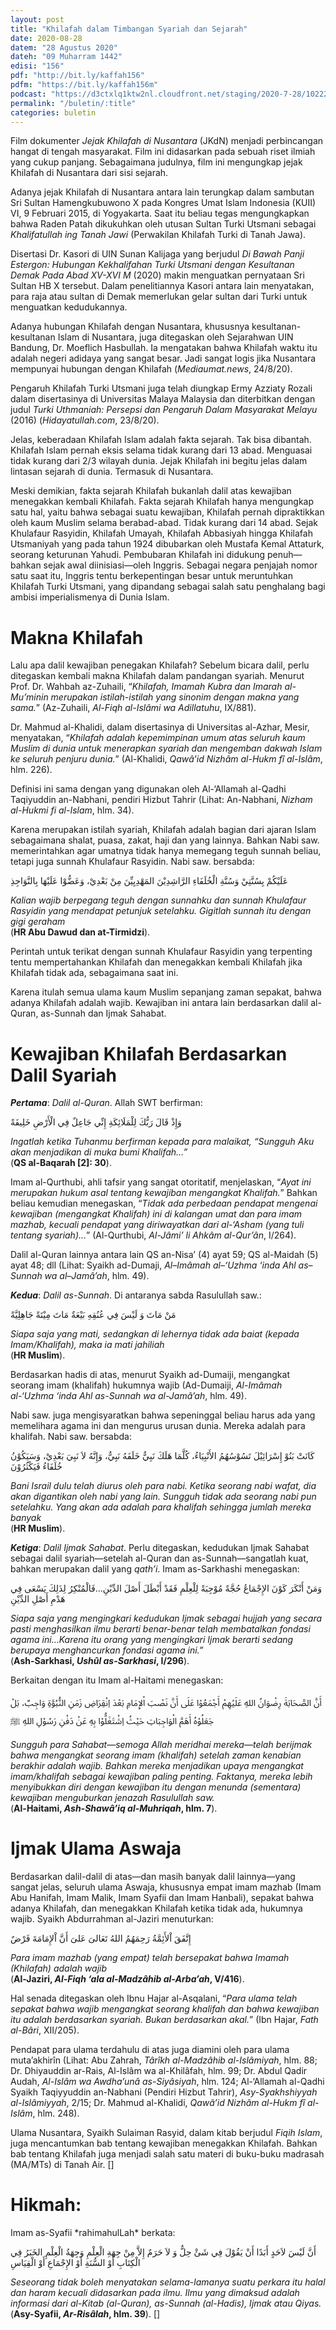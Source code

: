 ```yaml
---
layout: post
title: "Khilafah dalam Timbangan Syariah dan Sejarah"
date: 2020-08-28
datem: "28 Agustus 2020"
dateh: "09 Muharram 1442"
edisi: "156"
pdf: "http://bit.ly/kaffah156"
pdfm: "https://bit.ly/kaffah156m"
podcast: "https://d3ctxlq1ktw2nl.cloudfront.net/staging/2020-7-28/102223391-44100-2-478b8e9def5c5.m4a"
permalink: "/buletin/:title"
categories: buletin
---
```


Film dokumenter *Jejak Khilafah di Nusantara* (JKdN) menjadi perbincangan hangat di tengah masyarakat. Film ini didasarkan pada sebuah riset ilmiah yang cukup panjang. Sebagaimana judulnya, film ini mengungkap jejak Khilafah di Nusantara dari  sisi sejarah.

Adanya jejak Khilafah di Nusantara antara lain terungkap dalam sambutan Sri Sultan Hamengkubuwono X pada Kongres Umat Islam Indonesia (KUII) VI, 9 Februari 2015, di Yogyakarta. Saat itu beliau tegas mengungkapkan bahwa Raden Patah dikukuhkan oleh utusan Sultan Turki Utsmani sebagai *Khalifatullah ing Tanah Jawi* (Perwakilan Khilafah Turki di Tanah Jawa).

Disertasi Dr. Kasori di UIN Sunan Kalijaga yang berjudul *Di Bawah Panji Estergon: Hubungan Kekhalifahan Turki Utsmani dengan Kesultanan Demak Pada Abad XV-XVI M* (2020) makin menguatkan pernyataan Sri Sultan HB X tersebut. Dalam penelitiannya Kasori antara lain menyatakan, para raja atau sultan di Demak memerlukan gelar sultan dari Turki untuk menguatkan kedudukannya.

Adanya hubungan Khilafah dengan Nusantara, khususnya kesultanan-kesultanan Islam di Nusantara, juga ditegaskan oleh Sejarahwan UIN Bandung, Dr. Moeflich Hasbullah. Ia mengatakan bahwa Khilafah waktu itu adalah negeri adidaya yang sangat besar. Jadi sangat logis jika Nusantara mempunyai hubungan dengan Khilafah (*Mediaumat.news*, 24/8/20).

Pengaruh Khilafah Turki Utsmani juga telah diungkap Ermy Azziaty Rozali dalam disertasinya di Universitas Malaya Malaysia dan diterbitkan dengan judul *Turki Uthmaniah: Persepsi dan Pengaruh Dalam Masyarakat Melayu* (2016) (*Hidayatullah.com*, 23/8/20).

Jelas, keberadaan Khilafah Islam adalah fakta sejarah. Tak bisa dibantah. Khilafah Islam pernah eksis selama tidak kurang dari 13 abad. Menguasai tidak kurang dari 2/3 wilayah dunia. Jejak Khilafah ini begitu jelas dalam lintasan sejarah di dunia. Termasuk di Nusantara.

Meski demikian, fakta sejarah Khilafah bukanlah dalil atas kewajiban menegakkan kembali Khilafah. Fakta sejarah Khilafah hanya mengungkap satu hal, yaitu bahwa sebagai suatu kewajiban, Khilafah pernah dipraktikkan oleh kaum Muslim selama berabad-abad. Tidak kurang dari 14 abad. Sejak Khulafaur Rasyidin, Khilafah Umayah, Khilafah Abbasiyah hingga Khilafah Utsmaniyah yang pada tahun 1924 dibubarkan oleh Mustafa Kemal Attaturk, seorang keturunan Yahudi. Pembubaran Khilafah ini didukung penuh—bahkan sejak awal diinisiasi—oleh Inggris. Sebagai negara penjajah nomor satu saat itu, Inggris tentu berkepentingan besar untuk meruntuhkan Khilafah Turki Utsmani, yang dipandang sebagai salah satu penghalang bagi ambisi imperialismenya di Dunia Islam.

# Makna Khilafah

Lalu apa dalil kewajiban penegakan Khilafah? Sebelum bicara dalil, perlu ditegaskan kembali makna Khilafah dalam pandangan syariah. Menurut Prof. Dr. Wahbah az-Zuhaili, “*Khilafah, Imamah Kubra dan Imarah al-Mu’minin merupakan istilah-istilah yang sinonim dengan makna yang sama.*” (Az-Zuhaili, *Al-Fiqh al-Islâmi wa Adillatuhu*, IX/881).

Dr. Mahmud al-Khalidi, dalam disertasinya di Universitas al-Azhar, Mesir, menyatakan, “*Khilafah adalah kepemimpinan umum atas seluruh kaum Muslim di dunia untuk menerapkan syariah dan mengemban dakwah Islam ke seluruh penjuru dunia.*” (Al-Khalidi, *Qawâ’id Nizhâm al-Hukm fî al-Islâm*, hlm. 226).

Definisi ini sama dengan yang digunakan oleh Al-‘Allamah al-Qadhi Taqiyuddin an-Nabhani, pendiri Hizbut Tahrir (Lihat: An-Nabhani, *Nizham al-Hukmi fi al-Islam*, hlm. 34).

Karena merupakan istilah syariah, Khilafah adalah bagian dari ajaran Islam sebagaimana shalat, puasa, zakat, haji dan yang lainnya. Bahkan Nabi saw. memerintahkan agar umatnya tidak hanya memegang teguh sunnah beliau, tetapi juga sunnah Khulafaur Rasyidin. Nabi saw. bersabda:

<p class="text-right-arabic">
عَلَيْكُمْ بِسُنَّتِيْ وَسُنَّةِ الْخُلَفَاءِ الرَّاشِدِيْنَ المَهْدِيِيِّنَ مِنْ بَعْدِيْ، وَعَضُّوْا عَلَيْهَا بِالنَّوَاجِذِ
</p>

<p class="text-right-arti">
<i>Kalian wajib berpegang teguh dengan sunnahku dan sunnah Khulafaur Rasyidin yang mendapat petunjuk setelahku. Gigitlah sunnah itu dengan gigi geraham</i><br>
(<b>HR Abu Dawud dan at-Tirmidzi</b>).
</p>

Perintah untuk terikat dengan sunnah Khulafaur Rasyidin yang terpenting tentu mempertahankan Khilafah dan menegakkan kembali Khilafah jika Khilafah tidak ada, sebagaimana saat ini.

Karena itulah semua ulama kaum Muslim sepanjang zaman sepakat, bahwa adanya Khilafah adalah wajib. Kewajiban ini antara lain berdasarkan dalil al-Quran, as-Sunnah dan Ijmak Sahabat.

# Kewajiban Khilafah Berdasarkan Dalil Syariah

***Pertama***: *Dalil al-Quran*. Allah SWT berfirman:

<p class="text-right-arabic">
وَإِذْ قَالَ رَبُّكَ لِلْمَلَائِكَةِ إِنِّي جَاعِلٌ فِي الْأَرْضِ خَلِيفَةً
</p>

<p class="text-right-arti">
<i>Ingatlah ketika Tuhanmu berfirman kepada para malaikat, “Sungguh Aku akan menjadikan di muka bumi Khalifah…”</i><br>
(<b>QS al-Baqarah [2]: 30</b>).
</p>

Imam al-Qurthubi, ahli tafsir yang sangat otoritatif, menjelaskan, “*Ayat ini merupakan hukum asal tentang kewajiban mengangkat Khalifah.*” Bahkan beliau kemudian menegaskan, “*Tidak ada perbedaan pendapat mengenai kewajiban (mengangkat Khalifah) ini di kalangan umat dan para imam mazhab, kecuali pendapat yang diriwayatkan dari al-‘Asham (yang tuli tentang syariah)…*” (Al-Qurthubi, *Al-Jâmi’ li Ahkâm al-Qur’ân*, I/264).

Dalil al-Quran lainnya antara lain QS an-Nisa’ (4) ayat 59; QS al-Maidah (5) ayat 48; dll (Lihat: Syaikh ad-Dumaji, *Al–Imâmah al–‘Uzhma ‘inda Ahl as–Sunnah wa al–Jamâ’ah*, hlm. 49).

***Kedua***: *Dalil as-Sunnah*. Di antaranya sabda Rasulullah saw.:

<p class="text-right-arabic">
مَنْ مَاتَ وَ لَيْسَ فِي عُنُقِهِ بَيْعَةٌ مَاتَ مِيْتَةً جَاهِلِيَّةً
</p>

<p class="text-right-arti">
<i>Siapa saja yang mati, sedangkan di lehernya tidak ada baiat (kepada Imam/Khalifah), maka ia mati jahiliah</i><br>
(<b>HR Muslim</b>).
</p>

Berdasarkan hadis di atas, menurut Syaikh ad-Dumaiji, mengangkat seorang imam (khalifah) hukumnya wajib (Ad-Dumaiji, *Al-Imâmah al-‘Uzhma ‘inda Ahl as-Sunnah wa al-Jamâ’ah*, hlm. 49).

Nabi saw. juga mengisyaratkan bahwa sepeninggal beliau harus ada yang memelihara agama ini dan mengurus urusan dunia. Mereka adalah para khalifah. Nabi saw. bersabda:

<p class="text-right-arabic">
كَانَتْ بَنُوْ إِسْرَائِيْلَ تَسُوْسُهُمُ الأَنْبِيَاءُ، كُلَّمَا هَلَكَ نَبِيٌّ خَلَفَهُ نَبِيٌّ، وَإِنَّهُ لاَ نَبِيَ بَعْدِيْ، وَسَيَكُوْنُ خُلَفَاءُ فَيَكْثُرُوْنَ
</p>

<p class="text-right-arti">
<i>Bani Israil dulu telah diurus oleh para nabi. Ketika seorang nabi wafat, dia akan digantikan oleh nabi yang lain. Sungguh tidak ada seorang nabi pun setelahku. Yang akan ada adalah para khalifah sehingga jumlah mereka banyak</i><br>
(<b>HR Muslim</b>).
</p>

***Ketiga***: *Dalil Ijmak Sahabat*. Perlu ditegaskan, kedudukan Ijmak Sahabat sebagai dalil syariah—setelah al-Quran dan as-Sunnah—sangatlah kuat, bahkan merupakan dalil yang *qath’i*. Imam as-Sarkhashi menegaskan:

<p class="text-right-arabic">
وَمَنْ أَنْكَرَ كَوْنَ الإِجْمَاعُ حُجَّةً مُوْجِبَةً لِلْعِلْمِ فَقَدْ أَبْطَلَ أَصْلَ الدِّيْنِ…فَالْمُنْكِرُ لِذَلِكَ يَسْعَى فِي هَدْمِ أَصْلِ الدِّيْنِ
</p>

<p class="text-right-arti">
<i>Siapa saja yang mengingkari kedudukan Ijmak sebagai hujjah yang secara pasti menghasilkan ilmu berarti benar-benar telah membatalkan fondasi agama ini…Karena itu orang yang mengingkari Ijmak berarti sedang berupaya menghancurkan fondasi agama ini.”</i><br>
(<b>Ash-Sarkhasi, <i>Ushûl as-Sarkhasi</i>, I/296</b>).
</p>

Berkaitan dengan itu Imam al-Haitami menegaskan:

<p class="text-right-arabic">
أَنَّ الصَّحَابَةَ رِضْوَانُ اللهِ عَلَيْهِمْ أَجْمَعُوْا عَلَى أَنَّ نَصْبَ اْلإِمَامِ بَعْدَ اِنْقِرَاضِ زَمَنِ النُّبُوَّةِ وَاجِبٌ، بَلْ جَعَلُوْهُ أَهَمَّ الْوَاجِبَاتِ حَيْثُ اِشْتَغَلُّوْا بِهِ عَنْ دَفْنِ رَسُوْلِ اللهِ ﷺ
</p>

<p class="text-right-arti">
<i>Sungguh para Sahabat—semoga Allah meridhai mereka—telah berijmak bahwa mengangkat seorang imam (khalifah) setelah zaman kenabian berakhir adalah wajib. Bahkan mereka menjadikan upaya mengangkat imam/khalifah sebagai kewajiban paling penting. Faktanya, mereka lebih menyibukkan diri dengan kewajiban itu dengan menunda (sementara) kewajiban menguburkan jenazah Rasulullah saw.</i><br>
(<b>Al-Haitami, <i>Ash-Shawâ’iq al-Muhriqah</i>, hlm. 7</b>).
</p>

# Ijmak Ulama Aswaja

Berdasarkan dalil-dalil di atas—dan masih banyak dalil lainnya—yang sangat jelas, seluruh ulama Aswaja, khususnya empat imam mazhab (Imam Abu Hanifah, Imam Malik, Imam Syafii dan Imam Hanbali), sepakat bahwa adanya Khilafah, dan menegakkan Khilafah ketika tidak ada, hukumnya wajib. Syaikh Abdurrahman al-Jaziri menuturkan:

<p class="text-right-arabic">
إِتَّفَقَ اْلأَئِمَّةُ رَحِمَهُمُ اللهُ تَعَالىَ عَلىَ أَنَّ اْلإِمَامَةَ فَرْضٌ
</p>

<p class="text-right-arti">
<i>Para imam mazhab (yang empat) telah bersepakat bahwa Imamah (Khilafah) adalah wajib</i><br>
(<b>Al-Jaziri, <i>Al-Fiqh ‘ala al-Madzâhib al-Arba’ah</i>, V/416</b>).
</p>

Hal senada ditegaskan oleh Ibnu Hajar al-Asqalani, “*Para ulama telah sepakat bahwa wajib mengangkat seorang khalifah dan bahwa kewajiban itu adalah berdasarkan syariah. Bukan berdasarkan akal.*” (Ibn Hajar, *Fath al-Bâri*, XII/205).

Pendapat para ulama terdahulu di atas juga diamini oleh para ulama muta’akhirîn (Lihat: Abu Zahrah, *Târîkh al-Madzâhib al-Islâmiyah*, hlm. 88; Dr. Dhiyauddin ar-Rais, Al-Islâm wa al-Khilâfah, hlm. 99; Dr. Abdul Qadir Audah, *Al-Islâm wa Awdha’unâ as-Siyâsiyah*, hlm. 124; Al-‘Allamah al-Qadhi Syaikh Taqiyyuddin an-Nabhani (Pendiri Hizbut Tahrir), *Asy-Syakhshiyyah al-Islâmiyyah*, 2/15; Dr. Mahmud al-Khalidi, *Qawâ’id Nizhâm al-Hukm fî al-Islâm*, hlm. 248).

Ulama Nusantara, Syaikh Sulaiman Rasyid, dalam kitab berjudul *Fiqih Islam*, juga mencantumkan bab tentang kewajiban menegakkan Khilafah. Bahkan bab tentang Khilafah juga menjadi salah satu materi di buku-buku madrasah (MA/MTs) di Tanah Air. []

<!-- HIKMAH -->
<div class="card card-post mt-5">
<div class="card-header">
<h1>Hikmah:</h1>
</div>

<div class="card-body">
<p class="text-center">
Imam as-Syafii *rahimahulLah* berkata:
</p>

<p class="text-center-arabic">
أَنَّ لَيْسَ لاَحَدٍ أَبَدًا أَنْ يَقُوْلَ فِي شَئْ حِلٌّ وَ لاَ حَرَمٌ إِلاَّ مِنْ جِهَةِ الْعِلْمِ وَجِهَةُ الْعِلْمِ الخَبَرُ فِي الْكِتَابِ أَوْ السُّنَةِ أَوْ الإِجْمَاعِ أَوْ الْقِيَاسِ
</p>

<p class="text-center">
<i>
Seseorang tidak boleh menyatakan selama-lamanya suatu perkara itu halal dan haram kecuali didasarkan pada ilmu. Ilmu yang dimaksud adalah informasi dari al-Kitab (al-Quran), as-Sunnah (al-Hadis), Ijmak atau Qiyas.
</i><br>
(<b>Asy-Syafii, <i>Ar-Risâlah</i>, hlm. 39</b>). []
</p>
</div>
</div>
<!-- END HIKMAH -->
